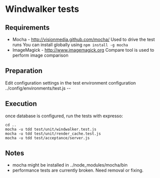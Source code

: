 Windwalker tests
===============

Requirements
------------

 * Mocha - http://visionmedia.github.com/mocha/
   Used to drive the test runs
   You can install globally using ```npm install -g mocha```
 * ImageMagick - http://www.imagemagick.org
   Compare tool is used to perform image comparison

Preparation
-----------

Edit configuration settings in the test environment configuration
../config/environments/test.js -- 

Execution
---------

once database is configured, run the tests with expresso:

```
cd ..
mocha -u tdd test/unit/windwalker.test.js
mocha -u tdd test/unit/render_cache.test.js
mocha -u tdd test/acceptance/server.js
```

Notes
-----
 * mocha might be installed in ../node_modules/mocha/bin
 * performance tests are currently broken. Need removal or fixing.
